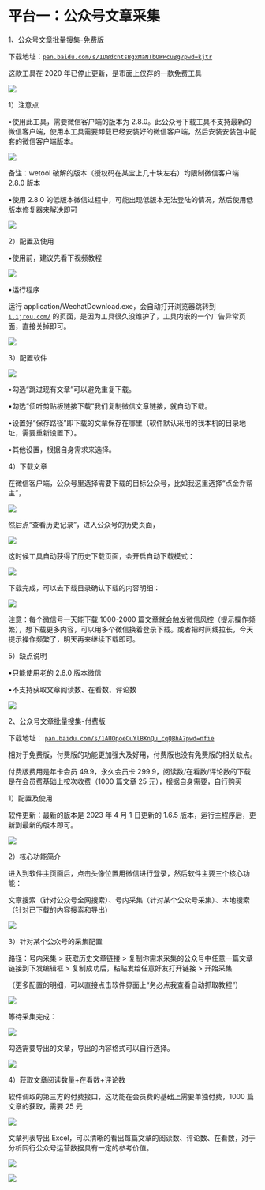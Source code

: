 # 平台一：公众号文章采集

1、公众号文章批量搜集-免费版

下载地址：[`pan.baidu.com/s/1D8dcntsBgxMaNTbOWPcuBg?pwd=kjtr`](https://pan.baidu.com/s/1D8dcntsBgxMaNTbOWPcuBg?pwd=kjtr)

这款工具在 2020 年已停止更新，是市面上仅存的一款免费工具

![](img/32d5de21260133712156a72df3fc527e.png)

1）注意点

•使用此工具，需要微信客户端的版本为 2.8.0。此公众号下载工具不支持最新的微信客户端，使用本工具需要卸载已经安装好的微信客户端，然后安装安装包中配套的微信客户端版本。

![](img/ac8d56464ee0d6be90cceb7f22c52a72.png)

备注：wetool 破解的版本（授权码在某宝上几十块左右）均限制微信客户端 2.8.0 版本

•使用 2.8.0 的低版本微信过程中，可能出现低版本无法登陆的情况，然后使用低版本修复器来解决即可

![](img/ca5fe746ab7e4936e6a9c05d266dc76f.png)

2）配置及使用

•使用前，建议先看下视频教程

![](img/0e7dfdb09066c3edc62bc28f9d7dff44.png)

•运行程序

运行 application/WechatDownload.exe，会自动打开浏览器跳转到 [`i.ijrou.com/`](http://i.ijrou.com/) 的页面，是因为工具很久没维护了，工具内嵌的一个广告异常页面，直接关掉即可。

![](img/884b88c8052a9f7aaca44e1dd08c9bed.png)

3）配置软件

![](img/de2a0c475b4efa292dd7dab8b1877ae4.png)

•勾选“跳过现有文章”可以避免重复下载。

•勾选“侦听剪贴板链接下载”我们复制微信文章链接，就自动下载。

•设置好“保存路径”即下载的文章保存在哪里（软件默认采用的我本机的目录地址，需要重新设置下）。

•其他设置，根据自身需求来选择。

4）下载文章

在微信客户端，公众号里选择需要下载的目标公众号，比如我这里选择“点金乔帮主”，

![](img/2e13631fd6653840f23c61f7a5fafe2c.png)

然后点“查看历史记录”，进入公众号的历史页面，

![](img/74ef32d937095b90c2ac645ad36ea071.png)

这时候工具自动获得了历史下载页面，会开启自动下载模式：

![](img/6accc815a8c14707823245620082b6a8.png)

下载完成，可以去下载目录确认下载的内容明细：

![](img/983537c1d1edf229d117a442c3c2abd7.png)

注意：每个微信号一天能下载 1000-2000 篇文章就会触发微信风控（提示操作频繁），想下载更多内容，可以用多个微信换着登录下载。或者把时间线拉长，今天提示操作频繁了，明天再来继续下载即可。

5）缺点说明

•只能使用老的 2.8.0 版本微信

•不支持获取文章阅读数、在看数、评论数

![](img/48cd64468259b66cdf739684899464c9.png)

2、公众号文章批量搜集-付费版

下载地址： [`pan.baidu.com/s/1AUOpoeCuYlBKnQu_cqQBhA?pwd=nfie`](https://pan.baidu.com/s/1AUOpoeCuYlBKnQu_cqQBhA?pwd=nfie)

相对于免费版，付费版的功能更加强大及好用，付费版也没有免费版的相关缺点。

付费版费用是年卡会员 49.9，永久会员卡 299.9，阅读数/在看数/评论数的下载是在会员费基础上按次收费（1000 篇文章 25 元），根据自身需要，自行购买

1）配置及使用

软件更新：最新的版本是 2023 年 4 月 1 日更新的 1.6.5 版本，运行主程序后，更新到最新的版本即可。

![](img/371d3895ee765dc5a41402e0dfdfc41d.png)

2）核心功能简介

进入到软件主页面后，点击头像位置用微信进行登录，然后软件主要三个核心功能：

文章搜索（针对公众号全网搜索）、号内采集（针对某个公众号采集）、本地搜索（针对已下载的内容搜索和导出）

![](img/7723e1a285e69782421795c22006884f.png)

3）针对某个公众号的采集配置

路径：号内采集 > 获取历史文章链接 > 复制你需求采集的公众号中任意一篇文章链接到下发编辑框 > 复制成功后，粘贴发给任意好友打开链接 > 开始采集

（更多配置的明细，可以直接点击软件界面上“务必点我查看自动抓取教程”）

![](img/a8ef05fee2b7cf30a04f047cd3c510b5.png)

等待采集完成：

![](img/02e49d3c4d4ddf8f34b2b6d0438f64bb.png)

勾选需要导出的文章，导出的内容格式可以自行选择。

![](img/f6c4e119993b3ddc97d3db8363530496.png)

4）获取文章阅读数量+在看数+评论数

软件调取的第三方的付费接口，这功能在会员费的基础上需要单独付费，1000 篇文章的获取，需要 25 元

![](img/df92fa5eed46fc6be82376de241b26e3.png)

文章列表导出 Excel，可以清晰的看出每篇文章的阅读数、评论数、在看数，对于分析同行公众号运营数据具有一定的参考价值。

![](img/04815bb6b2fdb6e01b197c54a37bad61.png)

![](img/48cd64468259b66cdf739684899464c9.png)